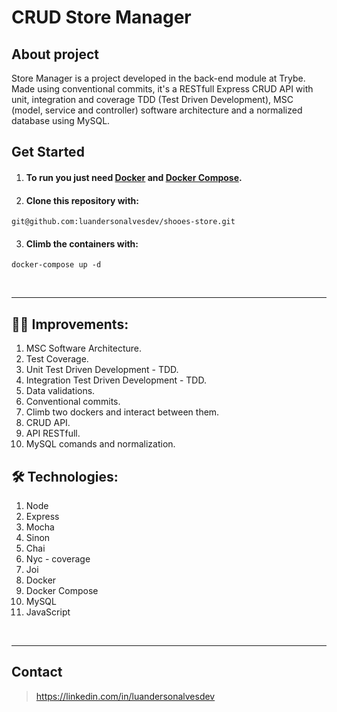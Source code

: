 # CRUD Store Manager

## About project
Store Manager is a project developed in the back-end module at Trybe.
Made using conventional commits, it's a RESTfull Express CRUD API with unit, integration and coverage TDD (Test Driven Development), MSC (model, service and controller) software architecture and a normalized database using MySQL.

## Get Started
  1. #### To run you just need [Docker](https://docs.docker.com/engine/install/ubuntu/) and [Docker Compose](https://docs.docker.com/compose/install/).
  2. #### Clone this repository with: 
  ```
  git@github.com:luandersonalvesdev/shooes-store.git
  ```
  3. #### Climb the containers with: 
  ```
  docker-compose up -d
  ```
<br>

---
## 👨‍💻 Improvements:
  1. MSC Software Architecture.
  2. Test Coverage.
  3. Unit Test Driven Development - TDD.
  4. Integration Test Driven Development - TDD.
  5. Data validations.
  6. Conventional commits.
  7. Climb two dockers and interact between them.
  8. CRUD API.
  9. API RESTfull.
  10. MySQL comands and normalization.

## 🛠️ Technologies:
  1. Node
  2. Express
  3. Mocha
  4. Sinon
  5. Chai
  6. Nyc - coverage
  7. Joi
  8. Docker
  9. Docker Compose
  10. MySQL
  11. JavaScript
<br>

---
## Contact

>https://linkedin.com/in/luandersonalvesdev